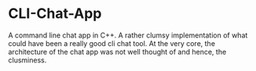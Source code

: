 # CLI-Chat-App
A command line chat app in C++.
A rather clumsy implementation of what could have been a really good cli chat tool.
At the very core, the architecture of the chat app was not well thought of and hence, the clusminess.
